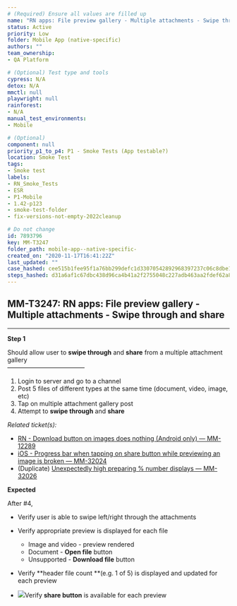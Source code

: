 ```yaml
---
# (Required) Ensure all values are filled up
name: "RN apps: File preview gallery - Multiple attachments - Swipe through and share"
status: Active
priority: Low
folder: Mobile App (native-specific)
authors: ""
team_ownership: 
- QA Platform

# (Optional) Test type and tools
cypress: N/A
detox: N/A
mmctl: null
playwright: null
rainforest: 
- N/A
manual_test_environments: 
- Mobile

# (Optional)
component: null
priority_p1_to_p4: P1 - Smoke Tests (App testable?)
location: Smoke Test
tags: 
- Smoke test
labels: 
- RN_Smoke_Tests
- ESR
- P1-Mobile
- 1.42-p123
- smoke-test-folder
- fix-versions-not-empty-2022cleanup

# Do not change
id: 7893796
key: MM-T3247
folder_path: mobile-app--native-specific-
created_on: "2020-11-17T16:41:22Z"
last_updated: ""
case_hashed: cee515b1fee95f1a76bb299defc1d33070542892968397237c06c8dbe17d0494de9bbf94a7f45fce73396bbc34488cad
steps_hashed: d31a6af1c67dbc438d96ca4b41a2f2755048c227adb463aa2fdef62a803fe6d2e220b42b43690a919b0a18b4d1b1a977
---
```


## MM-T3247: RN apps: File preview gallery - Multiple attachments - Swipe through and share

---

**Step 1**

Should allow user to **swipe through** and **share** from a multiple attachment gallery\
–––––––––––––––––––––––––

1. Login to server and go to a channel
2. Post 5 files of different types at the same time (document, video, image, etc)
3. Tap on multiple attachment gallery post
4. Attempt to **swipe through** and **share**

_Related ticket(s):_

- [RN - Download button on images does nothing (Android only) — MM-12289](https://mattermost.atlassian.net/browse/MM-12289)
- [iOS - Progress bar when tapping on share button while previewing an image is broken — MM-32024](https://mattermost.atlassian.net/browse/MM-32024)
- (Duplicate) [Unexpectedly high preparing % number displays — MM-32026](https://mattermost.atlassian.net/browse/MM-32026)

**Expected**

After #4,

- Verify user is able to swipe left/right through the attachments

- Verify appropriate preview is displayed for each file

  - Image and video - preview rendered
  - Document - **Open file** button
  - Unsupported - **Download file** button

- Verify \*\*header file count \*\*(e.g. 1 of 5) is displayed and updated for each preview 

- ![](https://smartbear-tm4j-prod-us-west-2-attachment-rich-text.s3.us-west-2.amazonaws.com/embedded-f3277290f945470c4add5d21ef3dc7ca7b74388fc7152bfb6b99ae58c66a95a8-1605627811975-1605627811975.png)Verify **share button** is available for each preview
